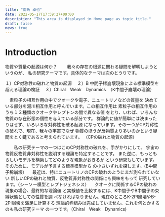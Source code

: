 ```yaml
---
title: "両角 卓也"
date: 2022-05-17T17:59:27+09:00
description: "This area is displayed in Home page as topic title."
draft: false
news: true
---
```

<!-- This area up to !--more-- is displayed in Home page as summary. -->
# Introduction
物質や質量の起源は何か？　　
我々の存在の根源に関わる疑問を解明しようというのが、
私の研究テーマです。具体的なテーマは次のとうりです。

１）CP対称性の破れと物質の起源　
２）B 中間子稀崩壊現象による標準模型を超える理論の検証　
３）Chiral　Weak　Dynamics　（K中間子崩壊の理論）

　素粒子の相互作用の中でクオークや電子、ニュートリノなどの質量を
決めている部分を湯川相互作用と呼んでいます。この相互作用は
素粒子の相互作用のうち１２種類のクオークやレプトンの間で異なる値
をとり、いわば、いろんな物質の存在形態の個性を与えている部分です。
群論的に値が簡単には決まったりはせず、いろいろな対称性を破る起源
になっています。その一つがCP対称性の破れで、現在、我々の宇宙でなぜ
物質のほうが反物質より多いのかという疑問をとく鍵であると考えられています。
（CPの破れと物質の起源）

　　私の研究テーマの一つはこのCP対称性の破れを、手がかりにして、
宇宙の物質反物質非対称性を説明する理論を特定することです。
また逆に、もっともらしいモデルを構築してどのような現象がおきるか
という研究もしています。そのために、モデルが予言する標準模型から
の小さいずれを探します。(B中間子稀崩壊）
　最近は、特にニュートリノのCPの破れのようにまだ測られていない
新しいCPの破れと物質、反物質非対称性の関係にも興味をもって
研究しています。（シーソー模型とレプトジェネシス）
　クオークに関係するCPの破れの現象の場合、最終的な理論値
と実験値を比較するには、K中間子やB中間子の束縛状態としての性質を調
べなければなりません。現在のところK-2PI崩壊やB-2PI崩壊を満足に計算する
理論的枠組みは完成していません。これを何とかするのも私の研究テーマ
の一つです。（Chiral　Weak　Dynamics)


<!--more-->
